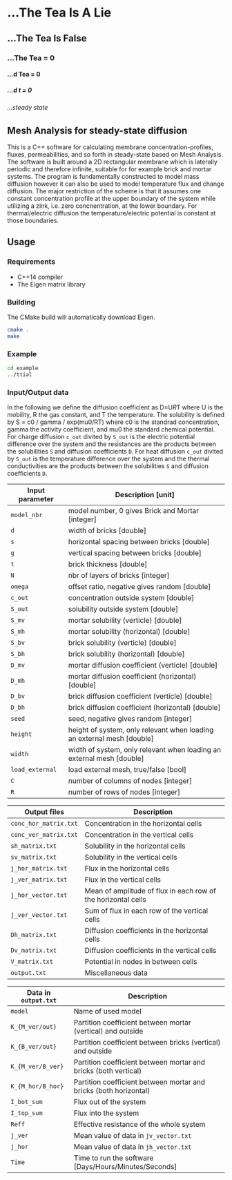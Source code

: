 
# ...The Tea Is A Lie
## ...The Tea Is False
### ...The Tea = 0
#### ...d Tea = 0
##### ...d t = 0
###### ...steady state

## Mesh Analysis for steady-state diffusion

This is a C++ software for calculating membrane concentration-profiles, fluxes, permeabilities, and so forth in steady-state based on Mesh Analysis. The software is built around a 2D rectangular membrane which is laterally periodic and therefore infinite, suitable for for example brick and mortar systems. The program is fundamentally constructed to model mass diffusion however it can also be used to model temperature flux and change diffusion. The major restriction of the scheme is that it assumes one constant concentration profile at the upper boundary of the system while utilizing a zink, i.e. zero concnentration, at the lower boundary. For thermal/electric diffusion the temperature/electric potential is constant at those boundaries.

## Usage

### Requirements

- C++14 compiler
- The Eigen matrix library

### Building

The CMake build will automatically download Eigen.

~~~ bash
cmake .
make
~~~

### Example

~~~ bash
cd example
../ttial
~~~

### Input/Output data

In the following we define the diffusion coefficient as D=U*R*T where U is the mobility, R the gas constant, and T the temperature. The solubility is defined by S = c0 / gamma / exp(mu0/RT) where c0 is the standrad concentration, gamma the activity coefficient, and mu0 the standard chemical potential. For charge diffusion `c_out` divited by `S_out` is the electric potential difference over the system and the resistances are the products between the solubilities `S` and diffusion coefficients `D`. For heat diffusion `c_out` divited by `S_out` is the temperature difference over the system and the thermal conductivities are the products between the solubilities `S` and diffusion coefficients `D`.

Input parameter    | Description [unit]
------------------ | -------------------
`model_nbr`	   | model number, 0 gives Brick and Mortar [integer]
`d`		   | width of bricks [double]
`s`		   | horizontal spacing between bricks [double]
`g`		   | vertical spacing between bricks [double]
`t`		   | brick thickness [double]
`N`		   | nbr of layers of bricks [integer]
`omega`		   | offset ratio, negative gives random [double]
`c_out`		   | concentration outside system [double]
`S_out`		   | solubility outside system [double]
`S_mv`		   | mortar solubility (verticle) [double]
`S_mh`		   | mortar solubility (horizontal) [double]
`S_bv`		   | brick solubility (verticle) [double]
`S_bh`		   | brick solubility (horizontal) [double]
`D_mv`		   | mortar diffusion coefficient (verticle) [double]
`D_mh`		   | mortar diffusion coefficient (horizontal) [double]
`D_bv`		   | brick diffusion coefficient (verticle) [double]
`D_bh`		   | brick diffusion coefficient (horizontal) [double]
`seed`		   | seed, negative gives random [integer]
`height`	   | height of system, only relevant when loading an external mesh [double]
`width`		   | width of system, only relevant when loading an external mesh [double]
`load_external`	   | load external mesh, true/false [bool]
`C`		   | number of columns of nodes [integer]
`R`		   | number of rows of nodes [integer]

Output files                | Description
--------------------------- | -------------
`conc_hor_matrix.txt`       | Concentration in the horizontal cells
`conc_ver_matrix.txt`       | Concentration in the vertical cells
`sh_matrix.txt`             | Solubility in the horizontal cells
`sv_matrix.txt`             | Solubility in the vertical cells
`j_hor_matrix.txt`          | Flux in the horizontal cells
`j_ver_matrix.txt`          | Flux in the vertical cells
`j_hor_vector.txt`          | Mean of amplitude of flux in each row of the horizontal cells
`j_ver_vector.txt`          | Sum of flux in each row of the vertical cells
`Dh_matrix.txt`             | Diffusion coefficients in the horizontal cells
`Dv_matrix.txt`             | Diffusion coefficients in the vertical cells
`V_matrix.txt`              | Potential in nodes in between cells
`output.txt`                | Miscellaneous data

Data in `output.txt`        | Description
--------------------------- | -------------
`model`                     | Name of used model
`K_{M_ver/out}`             | Partition coefficient between mortar (vertical) and outside
`K_{B_ver/out}`             | Partition coefficient between bricks (vertical) and outside
`K_{M_ver/B_ver}`           | Partition coefficient between mortar and bricks (both vertical) 
`K_{M_hor/B_hor}`           | Partition coefficient between mortar and bricks (both horizontal) 
`I_bot_sum`                 | Flux out of the system
`I_top_sum`                 | Flux into the system
`Reff`                      | Effective resistance of the whole system
`j_ver`                     | Mean value of data in `jv_vector.txt`
`j_hor`                     | Mean value of data in `jh_vector.txt`
`Time`                      | Time to run the software [Days/Hours/Minutes/Seconds]

